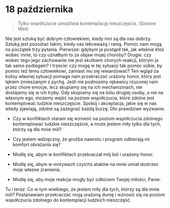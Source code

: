 
# 18 października

> Tylko współczucie umożliwia kontemplację nieszczęścia. (Simone Weil)

Nie jest sztuką być dobrym człowiekiem, kiedy inni są dla nas dobrzy. Sztuką jest pozostać takim, kiedy nas lekceważą i ranią. Pomóc nam mogą na początek trzy pytania. Pierwsze: gdybym ja postąpił tak, jak właśnie ktoś wobec mnie, to czy uznałbym to za objaw mojej choroby? Drugie: czy wobec tego jego zachowanie nie jest skutkiem chorych reakcji, którym ja tak samo podlegam? I trzecie: czy mogę w tej sytuacji tak pomóc sobie, by pomóc też temu człowiekowi, zamiast mu się rewanżować? Ten wgląd za kulisy własnej sytuacji pomaga nam przekraczać urażony honor, który jest lękiem zmieszanym z pychą. Jeśli nie podnosimy rękawicy rzuconej nam przez chore emocje, lecz skupiamy się na ich mechanizmach, nie dostajemy się w ich tryby. Gdy skupiamy się na bólu drugiej osoby, a nie na własnym ego, możemy wejść na poziom współczucia, które zdolne jest kontemplować ludzkie nieszczęście. Spokój i akceptacja, jakie się w nas wtedy zjawiają, zdolne są zażegnać każdą burzę. Oto prawdziwe wyzwanie.

- Czy w konfliktach staram się wznieść na poziom współczucia zdolnego kontemplować ludzkie nieszczęście, a może jestem miły tylko dla tych, którzy są dla mnie mili?
- Czy jestem wdzięczny, że groźba nawrotu i program odbierają mi komfort obrażania się?

- Modlę się, abym w konfliktach przekraczał mój ból i urażony honor.
- Modlę się, abym w motywach czyichś ataków na mnie umiał dostrzec moje własne zranienia.
- Modlę się, aby moje reakcje mogły być odbiciem Twojej miłości, Panie.

Tu i teraz: Co w tym wielkiego, że jestem miły dla tych, którzy są dla mnie mili?
Postanawiam przekraczać moją urażoną dumę i wznosić się na poziom współczucia zdolnego do kontemplacji ludzkich nieszczęść.

